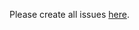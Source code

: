 Please create all issues [here](https://github.com/mongodb-devprod-infrastructure/terraform-aws-eks-data-only/issues).
